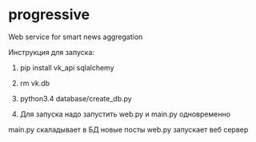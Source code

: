 # progressive
Web service for smart news aggregation

Инструкция для запуска:

1) pip install vk_api sqlalchemy

2) rm vk.db

3) python3.4 database/create_db.py

4) Для запуска надо запустить web.py и main.py одновременно

main.py скаладывает в БД новые посты
web.py запускает веб сервер